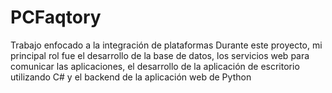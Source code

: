 # PCFaqtory
Trabajo enfocado a la integración de plataformas 
Durante este proyecto, mi principal rol fue el desarrollo de la base de datos, los servicios web para comunicar las aplicaciones, el desarrollo de la aplicación de escritorio utilizando C# y el backend de la aplicación web de Python
